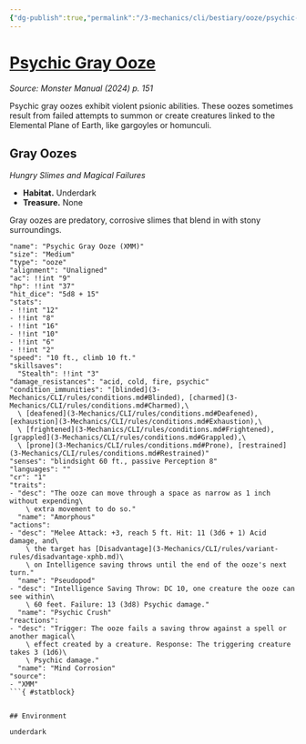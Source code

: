```yaml
---
{"dg-publish":true,"permalink":"/3-mechanics/cli/bestiary/ooze/psychic-gray-ooze-xmm/","tags":["ttrpg-cli/compendium/src/5e/xmm","ttrpg-cli/monster/cr/1","ttrpg-cli/monster/environment/underdark","ttrpg-cli/monster/size/medium","ttrpg-cli/monster/type/ooze"],"created":"2025-02-22T12:02:28.346-05:00","updated":"2025-02-26T17:46:11.279-05:00"}
---
```


# [Psychic Gray Ooze](3-Mechanics/CLI/bestiary/ooze/psychic-gray-ooze-xmm.md)
*Source: Monster Manual (2024) p. 151*  

Psychic gray oozes exhibit violent psionic abilities. These oozes sometimes result from failed attempts to summon or create creatures linked to the Elemental Plane of Earth, like gargoyles or homunculi.

## Gray Oozes

*Hungry Slimes and Magical Failures*

- **Habitat.** Underdark  
- **Treasure.** None  

Gray oozes are predatory, corrosive slimes that blend in with stony surroundings.

```statblock
"name": "Psychic Gray Ooze (XMM)"
"size": "Medium"
"type": "ooze"
"alignment": "Unaligned"
"ac": !!int "9"
"hp": !!int "37"
"hit_dice": "5d8 + 15"
"stats":
- !!int "12"
- !!int "8"
- !!int "16"
- !!int "10"
- !!int "6"
- !!int "2"
"speed": "10 ft., climb 10 ft."
"skillsaves":
  "Stealth": !!int "3"
"damage_resistances": "acid, cold, fire, psychic"
"condition_immunities": "[blinded](3-Mechanics/CLI/rules/conditions.md#Blinded), [charmed](3-Mechanics/CLI/rules/conditions.md#Charmed),\
  \ [deafened](3-Mechanics/CLI/rules/conditions.md#Deafened), [exhaustion](3-Mechanics/CLI/rules/conditions.md#Exhaustion),\
  \ [frightened](3-Mechanics/CLI/rules/conditions.md#Frightened), [grappled](3-Mechanics/CLI/rules/conditions.md#Grappled),\
  \ [prone](3-Mechanics/CLI/rules/conditions.md#Prone), [restrained](3-Mechanics/CLI/rules/conditions.md#Restrained)"
"senses": "blindsight 60 ft., passive Perception 8"
"languages": ""
"cr": "1"
"traits":
- "desc": "The ooze can move through a space as narrow as 1 inch without expending\
    \ extra movement to do so."
  "name": "Amorphous"
"actions":
- "desc": "Melee Attack: +3, reach 5 ft. Hit: 11 (3d6 + 1) Acid damage, and\
    \ the target has [Disadvantage](3-Mechanics/CLI/rules/variant-rules/disadvantage-xphb.md)\
    \ on Intelligence saving throws until the end of the ooze's next turn."
  "name": "Pseudopod"
- "desc": "Intelligence Saving Throw: DC 10, one creature the ooze can see within\
    \ 60 feet. Failure: 13 (3d8) Psychic damage."
  "name": "Psychic Crush"
"reactions":
- "desc": "Trigger: The ooze fails a saving throw against a spell or another magical\
    \ effect created by a creature. Response: The triggering creature takes 3 (1d6)\
    \ Psychic damage."
  "name": "Mind Corrosion"
"source":
- "XMM"
```{ #statblock}


## Environment

underdark